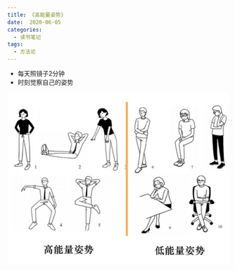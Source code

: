 ```yaml
---
title: 《高能量姿势》
date:  2020-06-05
categories:
  - 读书笔记
tags:
  - 方法论
---
```


- 每天照镜子2分钟
- 时刻觉察自己的姿势

![1654415365580](../../.vuepress/public/img/in-post/1654415365580.png)